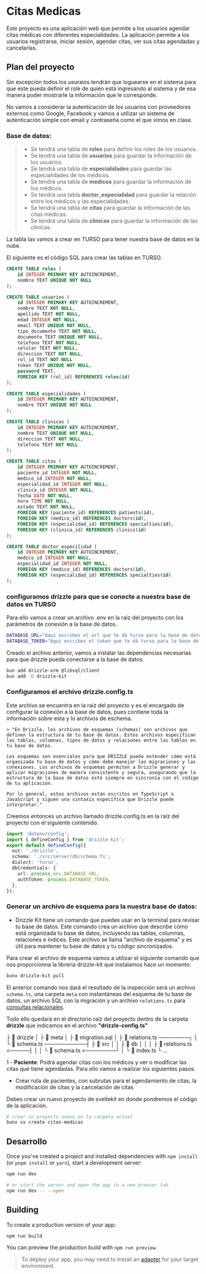 # Citas Medicas

Este proyecto es una aplicación web que permite a los usuarios agendar citas médicas con diferentes especialidades. La aplicación permite a los usuarios registrarse, iniciar sesión, agendar citas, ver sus citas agendadas y cancelarlas.

## Plan del proyecto

Sin excepción todos los usuraios tendrán que loguearse en el sistema para que este pueda definir el role de quién está ingresando al sistema y de esa manera poder mostrarle la información que le corresponde.

No vamos a considerar la autenticación de los usuarios con proveedores externos como Google, Facebook y vamos a utilizar un sistema de autenticación simple con email y contraseña como el que vimos en clase.

### Base de datos:
>  -  Se tendrá una tabla de **roles** para definir los roles de los usuarios.
>  - Se tendrá una tabla de **usuarios** para guardar la información de los usuarios.
>  - Se tendrá una tabla de **especialidades** para guardar las especialidades de los médicos.
>  - Se tendrá una tabla de **medicos** para guardar la información de los médicos.
>  - Se tendrá una tabla **doctor_especialidad** para guardar la relación entre los médicos y las especialidades.
>  - Se tendrá una tabla de **citas** para guardar la información de las citas médicas.
>  - Se tendrá una tabla de **clinicas** para guardar la información de las clinicas.

La tabla las vamos a crear en TURSO para tener nuestra base de datos en la nube.

El siguiente es el código SQL para crear las tablas en TURSO.

```sql
CREATE TABLE roles (
    id INTEGER PRIMARY KEY AUTOINCREMENT,
    nombre TEXT UNIQUE NOT NULL
);

CREATE TABLE usuarios (
    id INTEGER PRIMARY KEY AUTOINCREMENT,
    nombre TEXT NOT NULL,
    apellido TEXT NOT NULL,
    edad INTEGER NOT NULL,
    email TEXT UNIQUE NOT NULL,
    tipo_documento TEXT NOT NULL,
    documento TEXT UNIQUE NOT NULL,
    telefono TEXT NOT NULL,
    celular TEXT NOT NULL,
    direccion TEXT NOT NULL,
    rol_id TEXT NOT NULL
    token TEXT UNIQUE NOT NULL,
    password TEXT,
    FOREIGN KEY (rol_id) REFERENCES roles(id)
);

CREATE TABLE especialidades (
    id INTEGER PRIMARY KEY AUTOINCREMENT,
    nombre TEXT UNIQUE NOT NULL
);

CREATE TABLE clinicas (
    id INTEGER PRIMARY KEY AUTOINCREMENT,
    nombre TEXT UNIQUE NOT NULL,
    direccion TEXT NOT NULL,
    telefono TEXT NOT NULL
);

CREATE TABLE citas (
    id INTEGER PRIMARY KEY AUTOINCREMENT,
    paciente_id INTEGER NOT NULL,
    medico_id INTEGER NOT NULL,
    especialidad_id INTEGER NOT NULL,
    clinica_id INTEGER NOT NULL,
    fecha DATE NOT NULL,
    hora TIME NOT NULL,
    estado TEXT NOT NULL,
    FOREIGN KEY (paciente_id) REFERENCES patients(id),
    FOREIGN KEY (medico_id) REFERENCES doctors(id),
    FOREIGN KEY (especialidad_id) REFERENCES specialties(id),
    FOREIGN KEY (clinica_id) REFERENCES clinics(id)
);

CREATE TABLE doctor_especilidad (
    id INTEGER PRIMARY KEY AUTOINCREMENT,
    medico_id INTEGER NOT NULL,
    especialidad_id INTEGER NOT NULL,
    FOREIGN KEY (medico_id) REFERENCES doctors(id),
    FOREIGN KEY (especialidad_id) REFERENCES specialties(id)
);

```

### configuramos drizzle para que se conecte a nuestra base de datos en TURSO

Para ello vamos a crear un archivo .env en la raíz del proyecto con los parámetros de conexión a la base de datos.

```bash
DATABASE_URL="Aqui escribes el url que te dá turso para la base de datos"
DATABASE_TOKEN="Aqui escribes el token que te dá turso para la base de datos"
```
Creado el archivo anterior, vamos a instalar las dependencias necesarias para que drizzle pueda conectarse a la base de datos.

```bash
bun add drizzle-orm @libsql/client
bun add -D drizzle-kit
```

### Configuramos el archivo drizzle.config.ts
Este archivo se encuentra en la raíz del proyecto y es el encargado de configurar la conexión a la base de datos, pues contiene toda la información sobre esta y lo archivos de eschema.

    > "En Drizzle, los archivos de esquemas (schemas) son archivos que definen la estructura de tu base de datos. Estos archivos especifican las tablas, columnas, tipos de datos y relaciones entre las tablas en tu base de datos.

    Los esquemas son esenciales para que DRIZZLE pueda entender cómo está organizada tu base de datos y cómo debe manejar las migraciones y las conexiones. Los archivos de esquemas permiten a Drizzle generar y aplicar migraciones de manera consistente y segura, asegurando que la estructura de la base de datos esté siempre en sincronía con el código de tu aplicación.

    Por lo general, estos archivos están escritos en TypeScript o JavaScript y siguen una sintaxis específica que Drizzle puede interpretar."


Creemos entonces un archivo llamado drizzle.config.ts en la raíz del proyecto con el siguiente contenido.

```typescript
import 'dotenv/config';
import { defineConfig } from 'drizzle-kit';
export default defineConfig({
  out: './drizzle',
  schema: './src/server/db/schema.ts',
  dialect: 'turso',
  dbCredentials: {
    url: process.env.DATABASE_URL,
    authToken: process.DATABASE_TOKEN,
  },
});
```
### Generar un archivo de esquema para la nuestra base de datos:

- Drizzle Kit tiene un comando que puedes usar en la terminal para revisar tu base de datos. Este comando crea un archivo que describe cómo está organizada tu base de datos, incluyendo las tablas, columnas, relaciones e índices. Este archivo se llama "archivo de esquema" y es útil para mantener tu base de datos y tu código sincronizados.


Para crear el archivo de esquema vamos a utilizar el siguiente comando que nos proporcionna la libreria drizzle-kit que instalamos hace un momento:

```bash
bunx drizzle-kit pull
```

El anterior comando nos dará el resultado de la inspección será un archivo `schema.ts`, una carpeta `meta` con instantáneas del esquema de tu base de datos, un archivo SQL con la migración y un archivo `relations.ts` para [consultas relacionales](https://orm.drizzle.team/docs/rqb).

Todo ello quedará en el directorio raíz del proyecto dentro de la carpeta **drizzle** que indicamos en el archivo **"drizzle-config.ts"**

├ 📂 drizzle
│ ├ 📂 meta
│ ├ 📜 migration.sql
│ ├ 📜 relations.ts ────────┐
│ └ 📜 schema.ts ───────────┤
├ 📂 src                    │
│ ├ 📂 db                   │
│ │ ├ 📜 relations.ts <─────┤
│ │ └ 📜 schema.ts <────────┘
│ └ 📜 index.ts
└ …




1  - **Paciente**: Podrá agendar citas con los médicos y ver o modificar las citas que tiene agendadas. Para ello vamos a realizar los siguientes pasos.
  -  Crear ruta de pacientes, con subrutas para el agendamiento de citas, la modificación de citas y la cancelación de citas


Debes crear un nuevo proyecto de sveltekit en donde pondremos el código de la aplicación.

```bash
# crear un proyecto nuevo en la carpeta actual
bunx sv create citas-medicas

```

## Desarrollo

Once you've created a project and installed dependencies with `npm install` (or `pnpm install` or `yarn`), start a development server:

```bash
npm run dev

# or start the server and open the app in a new browser tab
npm run dev -- --open
```

## Building

To create a production version of your app:

```bash
npm run build
```

You can preview the production build with `npm run preview`.

> To deploy your app, you may need to install an [adapter](https://svelte.dev/docs/kit/adapters) for your target environment.
